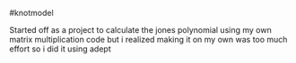 #knotmodel

Started off as a project to calculate the jones polynomial using my own matrix multiplication code but i realized making it on my own was too much effort so i did it using adept 
